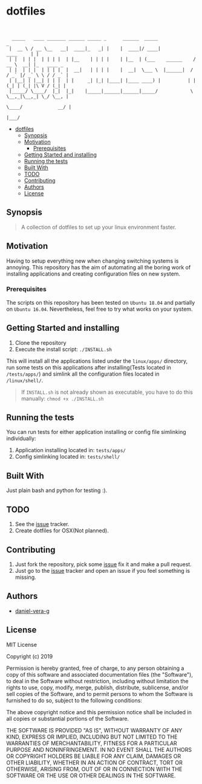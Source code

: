 # dotfiles

```


  _____   ____ _______ ______ _____ _      ______  _____                        _            
 |  __ \ / __ \__   __|  ____|_   _| |    |  ____|/ ____|             ____     | |           
 | |  | | |  | | | |  | |__    | | | |    | |__  | (___    ______    / __ \  __| |_   ____ _ 
 | |  | | |  | | | |  |  __|   | | | |    |  __|  \___ \  |______|  / / _` |/ _` \ \ / / _` |
 | |__| | |__| | | |  | |     _| |_| |____| |____ ____) |          | | (_| | (_| |\ V / (_| |
 |_____/ \____/  |_|  |_|    |_____|______|______|_____/            \ \__,_|\__,_| \_/ \__, |
                                                                     \____/             __/ |
                                                                                       |___/ 
```

- [dotfiles](#dotfiles)
	- [Synopsis](#synopsis)
	- [Motivation](#motivation)
		- [Prerequisites](#prerequisites)
	- [Getting Started and installing](#getting-started-and-installing)
	- [Running the tests](#running-the-tests)
	- [Built With](#built-with)
	- [TODO](#todo)
	- [Contributing](#contributing)
	- [Authors](#authors)
	- [License](#license)

## Synopsis

> A collection of dotfiles to set up your linux environment faster.

## Motivation

Having to setup everything new when changing switching systems is annoying. This repository has the aim of automating all the boring work of installing applications and creating configuration files on new system.

### Prerequisites

The scripts on this repository has been tested on `Ubuntu 18.04` and partially on `Ubuntu 16.04`. Nevertheless, feel free to try what works on your system.

## Getting Started and installing

1. Clone the repository
2. Execute the install script: `./INSTALL.sh`

This will install all the applications listed under the `linux/apps/` directory, run some tests on this applications after installing(Tests located in `/tests/apps/`) and simlink all the configuration files located in `/linux/shell/`.

> If `INSTALL.sh` is not already shown as executable, you have to do this manually: `chmod +x ./INSTALL.sh`

## Running the tests

You can run tests for either application installing or config file simlinking individually:

1. Application installing located in: `tests/apps/`
2. Config simlinking located in: `tests/shell/`

## Built With

Just plain bash and python for testing :).

## TODO

1. See the [issue](https://github.com/daniel-vera-g/dotfiles/issues) tracker.
2. Create dotfiles for OSX(Not planned).

## Contributing

1. Just fork the repository, pick some [issue](https://github.com/daniel-vera-g/dotfiles/issues) fix it and make a pull request.
2. Just go to the [issue](https://github.com/daniel-vera-g/dotfiles/issues) tracker and open an issue if you feel something is missing.

## Authors

* [daniel-vera-g](https://github.com/daniel-vera-g)

## License

MIT License

<!-- Copyright (c) [2019] [TODO add name] -->

Copyright (c) 2019

Permission is hereby granted, free of charge, to any person obtaining a copy
of this software and associated documentation files (the "Software"), to deal
in the Software without restriction, including without limitation the rights
to use, copy, modify, merge, publish, distribute, sublicense, and/or sell
copies of the Software, and to permit persons to whom the Software is
furnished to do so, subject to the following conditions:

The above copyright notice and this permission notice shall be included in all
copies or substantial portions of the Software.

THE SOFTWARE IS PROVIDED "AS IS", WITHOUT WARRANTY OF ANY KIND, EXPRESS OR
IMPLIED, INCLUDING BUT NOT LIMITED TO THE WARRANTIES OF MERCHANTABILITY,
FITNESS FOR A PARTICULAR PURPOSE AND NONINFRINGEMENT. IN NO EVENT SHALL THE
AUTHORS OR COPYRIGHT HOLDERS BE LIABLE FOR ANY CLAIM, DAMAGES OR OTHER
LIABILITY, WHETHER IN AN ACTION OF CONTRACT, TORT OR OTHERWISE, ARISING FROM,
OUT OF OR IN CONNECTION WITH THE SOFTWARE OR THE USE OR OTHER DEALINGS IN THE
SOFTWARE.